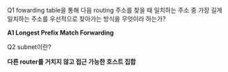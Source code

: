 Q1 fowarding table을 통해 다음 routing 주소를 찾을 때 일치하는 주소 중 가장 길게 일치하는 주소를 우선적으로 찾아가는 방식을 무엇이라 하는가?

**A1 Longest Prefix Match Forwarding**



Q2 subnet이란?

**다른 router를 거치지 않고 접근 가능한 호스트 집합**
